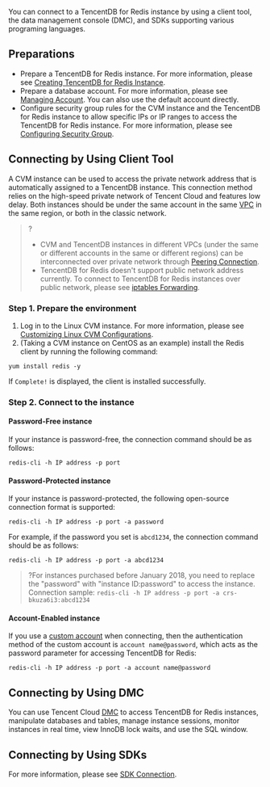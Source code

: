 You can connect to a TencentDB for Redis instance by using a client tool, the data management console (DMC), and SDKs supporting various programing languages.

## Preparations
- Prepare a TencentDB for Redis instance. For more information, please see [Creating TencentDB for Redis Instance](https://intl.cloud.tencent.com/document/product/239/37712).
- Prepare a database account. For more information, please see [Managing Account](https://intl.cloud.tencent.com/document/product/239/34590). You can also use the default account directly.
- Configure security group rules for the CVM instance and the TencentDB for Redis instance to allow specific IPs or IP ranges to access the TencentDB for Redis instance. For more information, please see [Configuring Security Group](https://intl.cloud.tencent.com/document/product/239/31945).

## Connecting by Using Client Tool
A CVM instance can be used to access the private network address that is automatically assigned to a TencentDB instance. This connection method relies on the high-speed private network of Tencent Cloud and features low delay. Both instances should be under the same account in the same [VPC](https://intl.cloud.tencent.com/document/product/215/535) in the same region, or both in the classic network.
>?
>- CVM and TencentDB instances in different VPCs (under the same or different accounts in the same or different regions) can be interconnected over private network through [Peering Connection](https://intl.cloud.tencent.com/document/product/553/18827).
>- TencentDB for Redis doesn't support public network address currently. To connect to TencentDB for Redis instances over public network, please see [iptables Forwarding](https://intl.cloud.tencent.com/document/product/239/35905).

### Step 1. Prepare the environment
1. Log in to the Linux CVM instance. For more information, please see [Customizing Linux CVM Configurations](https://intl.cloud.tencent.com/zh/document/product/213/10517).
2. (Taking a CVM instance on CentOS as an example) install the Redis client by running the following command:
```
yum install redis -y
```
If `Complete!` is displayed, the client is installed successfully.

### Step 2. Connect to the instance
#### Password-Free instance
If your instance is password-free, the connection command should be as follows:
```
redis-cli -h IP address -p port
```

#### Password-Protected instance
If your instance is password-protected, the following open-source connection format is supported:
```
redis-cli -h IP address -p port -a password
```

For example, if the password you set is `abcd1234`, the connection command should be as follows:
```
redis-cli -h IP address -p port -a abcd1234
```
>?For instances purchased before January 2018, you need to replace the "password" with "instance ID:password" to access the instance.
>Connection sample: `redis-cli -h IP address -p port -a crs-bkuza6i3:abcd1234`


#### Account-Enabled instance
If you use a [custom account](https://intl.cloud.tencent.com/document/product/239/34590) when connecting, then the authentication method of the custom account is `account name@password`, which acts as the password parameter for accessing TencentDB for Redis:

```
redis-cli -h IP address -p port -a account name@password
```


## Connecting by Using DMC
You can use Tencent Cloud [DMC](https://bj-dmc.cloud.tencent.com/v2/qcloudLogin/login) to access TencentDB for Redis instances, manipulate databases and tables, manage instance sessions, monitor instances in real time, view InnoDB lock waits, and use the SQL window.

## Connecting by Using SDKs
For more information, please see [SDK Connection](https://intl.cloud.tencent.com/document/product/239/7042).


